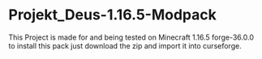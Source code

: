 # Projekt_Deus-1.16.5-Modpack

This Project is made for and being tested on Minecraft 1.16.5 forge-36.0.0<br>
to install this pack just download the zip and import it into curseforge.
